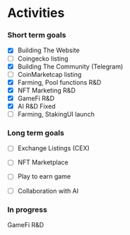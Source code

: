 # Activities

### **Short term goals**

* [x] Building The Website
* [ ] Coingecko listing
* [x] Building The Community (Telegram)
* [ ] CoinMarketcap listing
* [x] Farming, Pool functions R\&D
* [x] NFT Marketing R\&D
* [x] GameFi R\&D
* [x] AI R\&D Fixed
* [ ] Farming, StakingUI launch

### **Long term goals**

* [ ] Exchange Listings (CEX)
* [ ] NFT Marketplace
* [ ] Play to earn game
* [ ] Collaboration with AI



### In progress

GameFi R\&D



